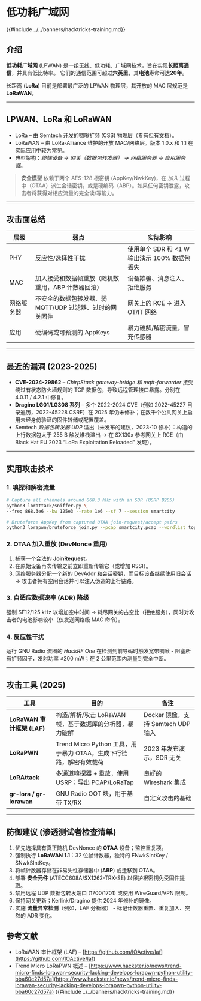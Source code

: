 # 低功耗广域网

{{#include ../../banners/hacktricks-training.md}}

## 介绍

**低功耗广域网** (LPWAN) 是一组无线、低功耗、广域网技术，旨在实现**长距离通信**，并具有低比特率。
它们的通信范围可超过**六英里**，其**电池**寿命可达**20年**。

长距离 (**LoRa**) 目前是部署最广泛的 LPWAN 物理层，其开放的 MAC 层规范是 **LoRaWAN**。

---

## LPWAN、LoRa 和 LoRaWAN

* LoRa – 由 Semtech 开发的啁啾扩频 (CSS) 物理层（专有但有文档）。
* LoRaWAN – 由 LoRa-Alliance 维护的开放 MAC/网络层。版本 1.0.x 和 1.1 在实际应用中较为常见。
* 典型架构：*终端设备 → 网关（数据包转发器） → 网络服务器 → 应用服务器*。

> **安全模型** 依赖于两个 AES-128 根密钥 (AppKey/NwkKey)，在 *加入* 过程中（OTAA）派生会话密钥，或是硬编码（ABP）。如果任何密钥泄露，攻击者将获得对相应流量的完全读/写能力。

---

## 攻击面总结

| 层级 | 弱点 | 实际影响 |
|-------|----------|------------------|
| PHY | 反应性/选择性干扰 | 使用单个 SDR 和 <1 W 输出演示 100% 数据包丢失 |
| MAC | 加入接受和数据帧重放（随机数重用，ABP 计数器回滚） | 设备欺骗、消息注入、拒绝服务 |
| 网络服务器 | 不安全的数据包转发器、弱 MQTT/UDP 过滤器、过时的网关固件 | 网关上的 RCE → 进入 OT/IT 网络 |
| 应用 | 硬编码或可预测的 AppKeys | 暴力破解/解密流量，冒充传感器 |

---

## 最近的漏洞 (2023-2025)

* **CVE-2024-29862** – *ChirpStack gateway-bridge 和 mqtt-forwarder* 接受绕过有状态防火墙规则的 TCP 数据包，导致远程管理接口暴露。分别在 4.0.11 / 4.2.1 中修复。
* **Dragino LG01/LG308 系列** – 多个 2022-2024 CVE（例如 2022-45227 目录遍历，2022-45228 CSRF）在 2025 年仍未修补；在数千个公共网关上启用未经身份验证的固件转储或配置覆盖。
* Semtech *数据包转发器 UDP* 溢出（未发布的建议，2023-10 修补）：构造的上行数据包大于 255 B 触发堆栈溢出 -> 在 SX130x 参考网关上 RCE（由 Black Hat EU 2023 “LoRa Exploitation Reloaded” 发现）。

---

## 实用攻击技术

### 1. 嗅探和解密流量
```bash
# Capture all channels around 868.3 MHz with an SDR (USRP B205)
python3 lorattack/sniffer.py \
--freq 868.3e6 --bw 125e3 --rate 1e6 --sf 7 --session smartcity

# Bruteforce AppKey from captured OTAA join-request/accept pairs
python3 lorapwn/bruteforce_join.py --pcap smartcity.pcap --wordlist top1m.txt
```
### 2. OTAA 加入重放 (DevNonce 重用)

1. 捕获一个合法的 **JoinRequest**。
2. 在原始设备再次传输之前立即重新传输它（或增加 RSSI）。
3. 网络服务器分配一个新的 DevAddr 和会话密钥，而目标设备继续使用旧会话 → 攻击者拥有空闲会话并可以注入伪造的上行链路。

### 3. 自适应数据速率 (ADR) 降级

强制 SF12/125 kHz 以增加空中时间 → 耗尽网关的占空比（拒绝服务），同时对攻击者的电池影响较小（仅发送网络级 MAC 命令）。

### 4. 反应性干扰

运行 GNU Radio 流图的 *HackRF One* 在检测到前导码时触发宽带啁啾 - 阻塞所有扩频因子，发射功率 ≤200 mW；在 2 公里范围内测量到完全中断。

---

## 攻击工具 (2025)

| 工具 | 目的 | 备注 |
|------|---------|-------|
| **LoRaWAN 审计框架 (LAF)** | 构造/解析/攻击 LoRaWAN 帧，基于数据库的分析器，暴力破解 | Docker 镜像，支持 Semtech UDP 输入 |
| **LoRaPWN** | Trend Micro Python 工具，用于暴力 OTAA，生成下行链路，解密有效载荷 | 2023 年发布演示，SDR 无关 |
| **LoRAttack** | 多通道嗅探器 + 重放，使用 USRP；导出 PCAP/LoRaTap | 良好的 Wireshark 集成 |
| **gr-lora / gr-lorawan** | GNU Radio OOT 块，用于基带 TX/RX | 自定义攻击的基础 |

---

## 防御建议 (渗透测试者检查清单)

1. 优先选择具有真正随机 DevNonce 的 **OTAA** 设备；监控重复项。
2. 强制执行 **LoRaWAN 1.1**：32 位帧计数器，独特的 FNwkSIntKey / SNwkSIntKey。
3. 将帧计数器存储在非易失性存储器中 (**ABP**) 或迁移到 OTAA。
4. 部署 **安全元件** (ATECC608A/SX1262-TRX-SE) 以保护根密钥免受固件提取。
5. 禁用远程 UDP 数据包转发端口 (1700/1701) 或使用 WireGuard/VPN 限制。
6. 保持网关更新；Kerlink/Dragino 提供 2024 年修补的镜像。
7. 实施 **流量异常检测**（例如，LAF 分析器） - 标记计数器重置、重复加入、突然的 ADR 变化。

## 参考文献

* LoRaWAN 审计框架 (LAF) – [https://github.com/IOActive/laf](https://github.com/IOActive/laf)
* Trend Micro LoRaPWN 概述 – [https://www.hackster.io/news/trend-micro-finds-lorawan-security-lacking-develops-lorapwn-python-utility-bba60c27d57a](https://www.hackster.io/news/trend-micro-finds-lorawan-security-lacking-develops-lorapwn-python-utility-bba60c27d57a)
{{#include ../../banners/hacktricks-training.md}}
